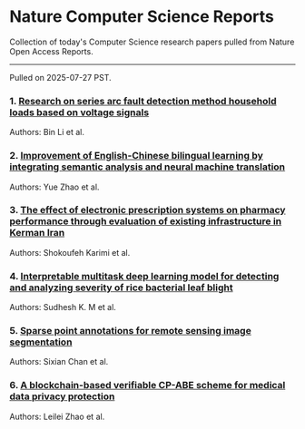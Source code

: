 # Nature Computer Science Reports

Collection of today's Computer Science research papers pulled from Nature Open Access Reports.

---

Pulled on 2025-07-27 PST.

### 1. [Research on series arc fault detection method household loads based on voltage signals](https://www.nature.com/articles/s41598-025-12760-7)

Authors: Bin Li et al.

### 2. [Improvement of English-Chinese bilingual learning by integrating semantic analysis and neural machine translation](https://www.nature.com/articles/s41598-025-12614-2)

Authors: Yue Zhao et al.

### 3. [The effect of electronic prescription systems on pharmacy performance through evaluation of existing infrastructure in Kerman Iran](https://www.nature.com/articles/s41598-025-12629-9)

Authors: Shokoufeh Karimi et al.

### 4. [Interpretable multitask deep learning model for detecting and analyzing severity of rice bacterial leaf blight](https://www.nature.com/articles/s41598-025-12276-0)

Authors: Sudhesh K. M et al.

### 5. [Sparse point annotations for remote sensing image segmentation](https://www.nature.com/articles/s41598-025-12969-6)

Authors: Sixian Chan et al.

### 6. [A blockchain-based verifiable CP-ABE scheme for medical data privacy protection](https://www.nature.com/articles/s41598-025-13069-1)

Authors: Leilei Zhao et al.

